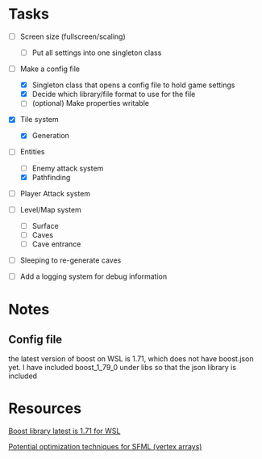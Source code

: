 # Tasks
- [ ] Screen size (fullscreen/scaling)
    - [ ] Put all settings into one singleton class
- [ ] Make a config file 
    - [x] Singleton class that opens a config file to hold game settings
    - [x] Decide which library/file format to use for the file
    - [ ] (optional) Make properties writable
- [x] Tile system
    - [x] Generation
- [ ] Entities
    - [ ] Enemy attack system
    - [X] Pathfinding
- [ ] Player Attack system
- [ ] Level/Map system
    - [ ] Surface
    - [ ] Caves
    - [ ] Cave entrance 
- [ ] Sleeping to re-generate caves
- [ ] Add a logging system for debug information


# Notes
## Config file
the latest version of boost on WSL is 1.71, which does not have boost.json yet. I have included boost_1_79_0 under libs so that the json library is included


# Resources
[Boost library latest is 1.71 for WSL](https://www.boost.org/doc/libs/1_71_0/)

[Potential optimization techniques for SFML (vertex arrays)](https://en.sfml-dev.org/forums/index.php?topic=13885.0)
